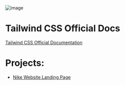 ![image](https://github.com/vishalsingh2972/Tailwind-CSS/assets/106817047/3af32eec-ba96-467a-8459-ba3f2eeaf465)

# Tailwind CSS Official Docs

[Tailwind CSS Official Documentation](https://tailwindcss.com/)

# Projects:

- [Nike Website Landing Page](https://nikewebsite-mauve.vercel.app/)
